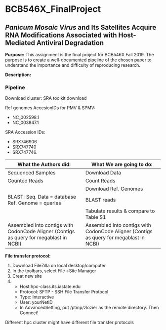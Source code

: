 # BCB546X_FinalProject

## *Panicum Mosaic Virus* and Its Satellites Acquire RNA Modifications Associated with Host-Mediated Antiviral Degradation

**Purpose:**
This assignment is the final project for BCB546X Fall 2019. 
The purpose is to create a well-documented pipeline of the chosen paper to understand the importance and difficulty of reproducing research.

**Description:**


### Pipeline

Download cluster: SRA toolkit download

Ref genomes AccesionIDs for PMV & SPMV:

 * NC_002598.1 
 * NC_003847.1
 
SRA Accession IDs:

 * SRX746906
 * SRX747740
 * SRX747746.


|**What the Authors did:** |  **What We are going to do:**   |
|---|---|
| Sequenced Samples  |  Download Data |
|  Counted Reads | Count Reads  |
||Download Ref. Genomes |
|  BLAST: Seq. Data = database Ref. Genome = queries | BLAST reads  | 
| |Tabulate results & compare to Table S1|
| Assembled into contigs with CodonCode Aligner (Contigs as query for megablast in NCBI)| Assembled into contigs with CodonCode Aligner (Contigs as query for megablast in NCBI) |

**File transfer protocol:**
1. Download FileZilla on local desktop/computer. 
2. In the toolbars, select File->Site Manager
3. Creat new site
4. * Host:hpc-class.its.iastate.edu
   * Protocol: SFTP - SSH File Transfer Protocol
   * Type: Interactive
   * User: yourNetID
   * In AdvancedSetting, put /ptmp/zlozier as the remote directory. 
 Then Connect!
 
 Different hpc cluster might have different file transfer protocols

